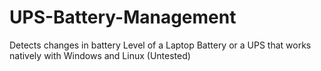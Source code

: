 # UPS-Battery-Management
Detects changes in battery Level of a Laptop Battery or a UPS that works natively with Windows and Linux (Untested)
